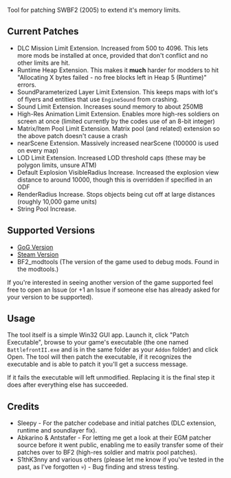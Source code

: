Tool for patching SWBF2 (2005) to extend it's memory limits.

## Current Patches

- DLC Mission Limit Extension. Increased from 500 to 4096. This lets more mods be installed at once, provided that don't conflict and no other limits are hit.
- Runtime Heap Extension. This makes it **much** harder for modders to hit "Allocating X bytes failed - no free blocks left in Heap 5 (Runtime)" errors.
- SoundParameterized Layer Limit Extension. This keeps maps with lot's of flyers and entities that use `EngineSound` from crashing.
- Sound Limit Extension. Increases sound memory to about 250MB
- High-Res Animation Limit Extension. Enables more high-res soldiers on screen at once (limited currently by the codes use of an 8-bit integer)
- Matrix/Item Pool Limit Extension. Matrix pool (and related) extension so the above patch doesn't cause a crash
- nearScene Extension. Massively increased nearScene (100000 is used on every map)
- LOD Limit Extension. Increased LOD threshold caps (these may be polygon limits, unsure ATM)
- Default Explosion VisibleRadius Increase. Increased the explosion view distance to around 10000, though this is overridden if specified in an ODF
- RenderRadius Increase. Stops objects being cut off at large distances (roughly 10,000 game units)
- String Pool Increase.

## Supported Versions

- [GoG Version](https://www.gog.com/en/game/star_wars_battlefront_ii)
- [Steam Version](https://store.steampowered.com/app/6060)
- BF2_modtools (The version of the game used to debug mods. Found in the modtools.)

If you're interested in seeing another version of the game supported feel free to open an Issue (or +1 an Issue if someone else has already asked for your version to be supported).


## Usage

The tool itself is a simple Win32 GUI app. Launch it, click "Patch Executable", browse to your game's executable (the one named `BattlefrontII.exe` and is in the same folder as your `Addon` folder) and click Open. The tool will then patch the executable, if it recognizes the executable and is able to patch it you'll get a success message.

If it fails the executable will left unmodified. Replacing it is the final step it does after everything else has succeeded.

## Credits

- Sleepy - For the patcher codebase and initial patches (DLC extension, runtime and soundlayer fix).
- Abkarino & Antstafer - For letting me get a look at their EGM patcher source before it went public, enabling me to easily transfer some of their patches over to BF2 (high-res soldier and matrix pool patches).
- S1thK3nny and various others (please let me know if you've tested in the past, as I've forgotten 💀) - Bug finding and stress testing.
